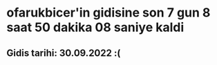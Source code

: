 # ofarukbicer'in gidisine son 7 gun 8 saat 50 dakika 08 saniye kaldi

## Gidis tarihi: 30.09.2022 :(